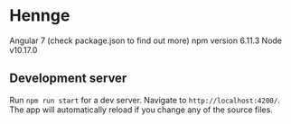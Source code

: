 # Hennge

Angular 7 (check package.json to find out more)
npm version 6.11.3
Node v10.17.0

## Development server

Run `npm run start` for a dev server. Navigate to `http://localhost:4200/`. The app will automatically reload if you change any of the source files.
